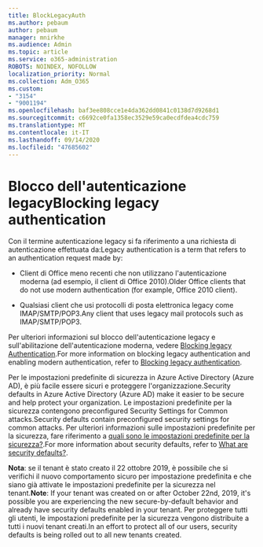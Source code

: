 ```yaml
---
title: BlockLegacyAuth
ms.author: pebaum
author: pebaum
manager: mnirkhe
ms.audience: Admin
ms.topic: article
ms.service: o365-administration
ROBOTS: NOINDEX, NOFOLLOW
localization_priority: Normal
ms.collection: Adm_O365
ms.custom:
- "3154"
- "9001194"
ms.openlocfilehash: baf3ee808cce1e4da362dd0841c0138d7d9268d1
ms.sourcegitcommit: c6692ce0fa1358ec3529e59ca0ecdfdea4cdc759
ms.translationtype: MT
ms.contentlocale: it-IT
ms.lasthandoff: 09/14/2020
ms.locfileid: "47685602"
---
```

# <a name="blocking-legacy-authentication"></a><span data-ttu-id="d9a19-102">Blocco dell'autenticazione legacy</span><span class="sxs-lookup"><span data-stu-id="d9a19-102">Blocking legacy authentication</span></span>

<span data-ttu-id="d9a19-103">Con il termine autenticazione legacy si fa riferimento a una richiesta di autenticazione effettuata da:</span><span class="sxs-lookup"><span data-stu-id="d9a19-103">Legacy authentication is a term that refers to an authentication request made by:</span></span>

- <span data-ttu-id="d9a19-104">Client di Office meno recenti che non utilizzano l'autenticazione moderna (ad esempio, il client di Office 2010).</span><span class="sxs-lookup"><span data-stu-id="d9a19-104">Older Office clients that do not use modern authentication (for example, Office 2010 client).</span></span>

- <span data-ttu-id="d9a19-105">Qualsiasi client che usi protocolli di posta elettronica legacy come IMAP/SMTP/POP3.</span><span class="sxs-lookup"><span data-stu-id="d9a19-105">Any client that uses legacy mail protocols such as IMAP/SMTP/POP3.</span></span>

<span data-ttu-id="d9a19-106">Per ulteriori informazioni sul blocco dell'autenticazione legacy e sull'abilitazione dell'autenticazione moderna, vedere [Blocking legacy Authentication](https://docs.microsoft.com/azure/active-directory/conditional-access/concept-conditional-access-block-legacy-authentication).</span><span class="sxs-lookup"><span data-stu-id="d9a19-106">For more information on blocking legacy authentication and enabling modern authentication, refer to [Blocking legacy authentication](https://docs.microsoft.com/azure/active-directory/conditional-access/concept-conditional-access-block-legacy-authentication).</span></span>

<span data-ttu-id="d9a19-107">Per le impostazioni predefinite di sicurezza in Azure Active Directory (Azure AD), è più facile essere sicuri e proteggere l'organizzazione.</span><span class="sxs-lookup"><span data-stu-id="d9a19-107">Security defaults in Azure Active Directory (Azure AD) make it easier to be secure and help protect your organization.</span></span> <span data-ttu-id="d9a19-108">Le impostazioni predefinite per la sicurezza contengono preconfigured Security Settings for Common attacks.</span><span class="sxs-lookup"><span data-stu-id="d9a19-108">Security defaults contain preconfigured security settings for common attacks.</span></span>
<span data-ttu-id="d9a19-109">Per ulteriori informazioni sulle impostazioni predefinite per la sicurezza, fare riferimento a [quali sono le impostazioni predefinite per la sicurezza?](https://docs.microsoft.com/azure/active-directory/fundamentals/concept-fundamentals-security-defaults).</span><span class="sxs-lookup"><span data-stu-id="d9a19-109">For more information about security defaults, refer to [What are security defaults?](https://docs.microsoft.com/azure/active-directory/fundamentals/concept-fundamentals-security-defaults).</span></span> 

<span data-ttu-id="d9a19-110">**Nota**: se il tenant è stato creato il 22 ottobre 2019, è possibile che si verifichi il nuovo comportamento sicuro per impostazione predefinita e che siano già attivate le impostazioni predefinite per la sicurezza nel tenant.</span><span class="sxs-lookup"><span data-stu-id="d9a19-110">**Note**:  If your tenant was created on or after October 22nd, 2019, it's possible you are experiencing the new secure-by-default behavior and already have security defaults enabled in your tenant.</span></span>  <span data-ttu-id="d9a19-111">Per proteggere tutti gli utenti, le impostazioni predefinite per la sicurezza vengono distribuite a tutti i nuovi tenant creati.</span><span class="sxs-lookup"><span data-stu-id="d9a19-111">In an effort to protect all of our users, security defaults is being rolled out to all new tenants created.</span></span>
